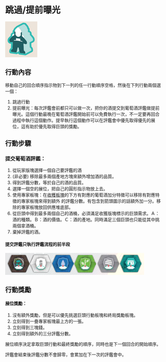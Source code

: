 # 跳過/提前曝光

![](<../../.gitbook/assets/image (17).png>)

## 行動內容

移動自己的回合順序指示物到下一列的任一行動順序空格，然後在下列行動兩個選一個：

1. 跳過行動
2. 提前曝光：每次評鑑會前都只可以做一次，把你的酒提交到葡萄酒評鑑做提前曝光。這個行動最晚在葡萄酒評鑑開始前可以免費執行一次，不一定要再回合過程中執行這個動作。提早執行這個動作可以在評鑑會中優先取得優先的展位，這有助於優先取得巨頭的獎勵。

## 行動步驟

### 提交葡萄酒評鑑：

1. 從玩家版塊選擇一個自己要評鑑的酒
2. (非必要) 移除最多兩個產地方塊來額外增加酒的品質。
3. 得到評鑑分數，等於自己的酒的品質。
4. 選擇一個空的展位，把自己的圓形指示物放上去。
5. 使用專家板塊：在[收穫板塊](../start-of-year.md#shou-huo-ban-kuai)的下方有對應的葡萄酒加分特徵可以移除有對應特徵的專家板塊來得到額外 的評鑑分數。有包含到箭頭圖示的話額外加一分。移除的專家板塊放回供應堆底部。
6. 從巨頭中得到最多兩個自己的酒桶，必須滿足收獲版塊標示的巨頭需求。Ａ：酒的種類。Ｂ：酒的價值。Ｃ：酒的產地。同時滿足三個巨頭也只能從其中挑兩個拿酒桶。
7. 棄掉評鑑的酒。

#### 提交評鑑只執行評鑑流程的前半段

![](<../../.gitbook/assets/image (20).png>)

## 行動獎勵

#### 展位獎勵：

1. 沒有額外獎勵，但是可以優先挑選巨頭行動板塊和終局獎勵板塊。
2. 立刻得到一疊專家板塊最上方的一張。
3. 立刻得到三塊錢。
4. 立刻得到額外的三分評鑑分數。

展位順序決定拿取巨頭行動和最終獎勵的順序，同時也是下一個回合的開始順序。

評鑑會結束後評鑑分數不會歸零，會累加在下一次的評鑑會中。
